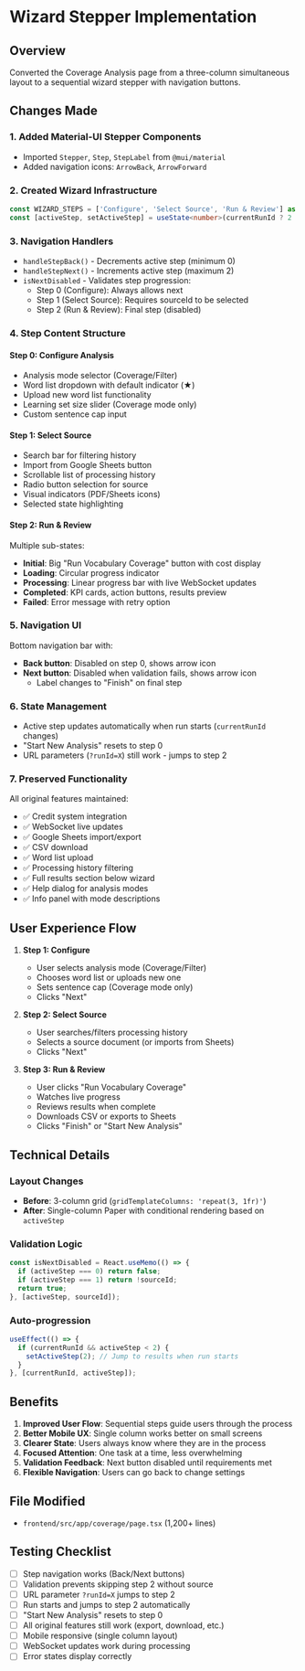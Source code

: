 # Wizard Stepper Implementation

## Overview
Converted the Coverage Analysis page from a three-column simultaneous layout to a sequential wizard stepper with navigation buttons.

## Changes Made

### 1. **Added Material-UI Stepper Components**
- Imported `Stepper`, `Step`, `StepLabel` from `@mui/material`
- Added navigation icons: `ArrowBack`, `ArrowForward`

### 2. **Created Wizard Infrastructure**
```typescript
const WIZARD_STEPS = ['Configure', 'Select Source', 'Run & Review'] as const;
const [activeStep, setActiveStep] = useState<number>(currentRunId ? 2 : 0);
```

### 3. **Navigation Handlers**
- `handleStepBack()` - Decrements active step (minimum 0)
- `handleStepNext()` - Increments active step (maximum 2)
- `isNextDisabled` - Validates step progression:
  - Step 0 (Configure): Always allows next
  - Step 1 (Select Source): Requires sourceId to be selected
  - Step 2 (Run & Review): Final step (disabled)

### 4. **Step Content Structure**

#### **Step 0: Configure Analysis**
- Analysis mode selector (Coverage/Filter)
- Word list dropdown with default indicator (★)
- Upload new word list functionality
- Learning set size slider (Coverage mode only)
- Custom sentence cap input

#### **Step 1: Select Source**
- Search bar for filtering history
- Import from Google Sheets button
- Scrollable list of processing history
- Radio button selection for source
- Visual indicators (PDF/Sheets icons)
- Selected state highlighting

#### **Step 2: Run & Review**
Multiple sub-states:
- **Initial**: Big "Run Vocabulary Coverage" button with cost display
- **Loading**: Circular progress indicator
- **Processing**: Linear progress bar with live WebSocket updates
- **Completed**: KPI cards, action buttons, results preview
- **Failed**: Error message with retry option

### 5. **Navigation UI**
Bottom navigation bar with:
- **Back button**: Disabled on step 0, shows arrow icon
- **Next button**: Disabled when validation fails, shows arrow icon
  - Label changes to "Finish" on final step

### 6. **State Management**
- Active step updates automatically when run starts (`currentRunId` changes)
- "Start New Analysis" resets to step 0
- URL parameters (`?runId=X`) still work - jumps to step 2

### 7. **Preserved Functionality**
All original features maintained:
- ✅ Credit system integration
- ✅ WebSocket live updates
- ✅ Google Sheets import/export
- ✅ CSV download
- ✅ Word list upload
- ✅ Processing history filtering
- ✅ Full results section below wizard
- ✅ Help dialog for analysis modes
- ✅ Info panel with mode descriptions

## User Experience Flow

1. **Step 1: Configure**
   - User selects analysis mode (Coverage/Filter)
   - Chooses word list or uploads new one
   - Sets sentence cap (Coverage mode only)
   - Clicks "Next"

2. **Step 2: Select Source**
   - User searches/filters processing history
   - Selects a source document (or imports from Sheets)
   - Clicks "Next"

3. **Step 3: Run & Review**
   - User clicks "Run Vocabulary Coverage"
   - Watches live progress
   - Reviews results when complete
   - Downloads CSV or exports to Sheets
   - Clicks "Finish" or "Start New Analysis"

## Technical Details

### Layout Changes
- **Before**: 3-column grid (`gridTemplateColumns: 'repeat(3, 1fr)'`)
- **After**: Single-column Paper with conditional rendering based on `activeStep`

### Validation Logic
```typescript
const isNextDisabled = React.useMemo(() => {
  if (activeStep === 0) return false;
  if (activeStep === 1) return !sourceId;
  return true;
}, [activeStep, sourceId]);
```

### Auto-progression
```typescript
useEffect(() => {
  if (currentRunId && activeStep < 2) {
    setActiveStep(2); // Jump to results when run starts
  }
}, [currentRunId, activeStep]);
```

## Benefits

1. **Improved User Flow**: Sequential steps guide users through the process
2. **Better Mobile UX**: Single column works better on small screens
3. **Clearer State**: Users always know where they are in the process
4. **Focused Attention**: One task at a time, less overwhelming
5. **Validation Feedback**: Next button disabled until requirements met
6. **Flexible Navigation**: Users can go back to change settings

## File Modified
- `frontend/src/app/coverage/page.tsx` (1,200+ lines)

## Testing Checklist
- [ ] Step navigation works (Back/Next buttons)
- [ ] Validation prevents skipping step 2 without source
- [ ] URL parameter `?runId=X` jumps to step 2
- [ ] Run starts and jumps to step 2 automatically
- [ ] "Start New Analysis" resets to step 0
- [ ] All original features still work (export, download, etc.)
- [ ] Mobile responsive (single column layout)
- [ ] WebSocket updates work during processing
- [ ] Error states display correctly

